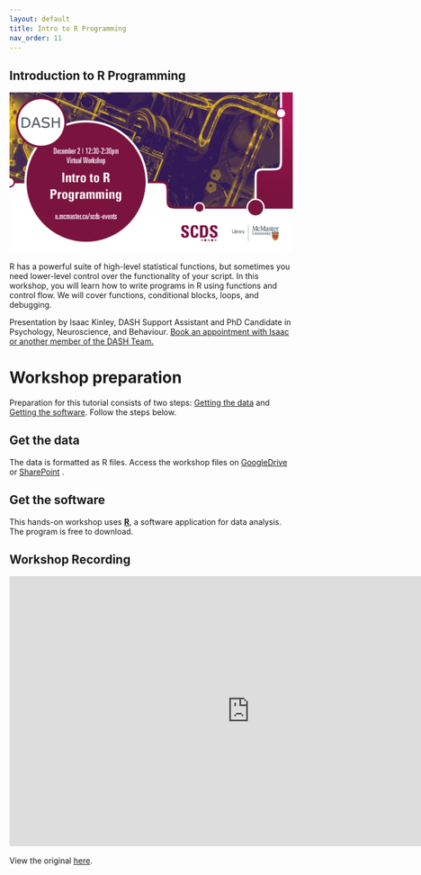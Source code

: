 ```yaml
---
layout: default
title: Intro to R Programming
nav_order: 11
---
```


## Introduction to R Programming

<img src="assets/img/rprog.png" alt="Workshop Title Slide" width="720">

R has a powerful suite of high-level statistical functions, but sometimes you need lower-level control over the functionality of your script. In this workshop, you will learn how to write programs in R using functions and control flow. We will cover functions, conditional blocks, loops, and debugging. 

Presentation by Isaac Kinley, DASH Support Assistant and PhD Candidate in Psychology, Neuroscience, and Behaviour.
[Book an appointment with Isaac or another member of the DASH Team.](https://library.mcmaster.ca/services/dash)

# Workshop preparation 

Preparation for this tutorial consists of two steps: [Getting the data](#get-the-data) and [Getting the software](#get-the-software). Follow the steps below. 
  
## Get the data
The data is formatted as R files. Access the workshop files on [GoogleDrive](https://drive.google.com/drive/folders/1HBWFBKHnDBe5S9wSzC4F7DvU-XPCEdQW?usp=sharing) or [SharePoint](https://mcmasteru365-my.sharepoint.com/:f:/g/personal/littvs_mcmaster_ca/ElOm2kP5LhBOo9T8iZefvZkBjUfV2a_rIBjQPgxPdGfe6g?e=LjvJlc) .

## Get the software
This hands-on workshop uses [**R**](https://www.r-project.org/), a software application for data analysis. The program is free to download.

## Workshop Recording

<iframe height="480" width="853" allowfullscreen frameborder=0 src="https://echo360.ca/media/ac3c8750-dd6f-46df-9db7-0a158476f41a/public"></iframe>

View the original [here](https://echo360.ca/media/ac3c8750-dd6f-46df-9db7-0a158476f41a/public). 
